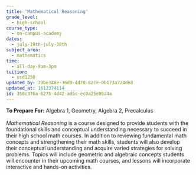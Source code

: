 ```yaml
---
title: 'Mathematical Reasoning'
grade_level:
  - high-school
course_type:
  - on-campus-academy
dates:
  - july-19th-july-30th
subject_area:
  - mathematics
time:
  - all-day-9am-3pm
tuition:
  - usd1250
updated_by: 70be348e-36d9-4d70-82ce-0b173a724d68
updated_at: 1612374114
id: 358c376a-6275-4d42-ad5c-ec0a25e05a4a
---
```

<b>To Prepare For:</b> Algebra 1, Geometry, Algebra 2, Precalculus<br><br>
<i>Mathematical Reasoning</i> is a course designed to provide students with the foundational skills and conceptual understanding necessary to succeed in their high school math courses. In addition to reviewing fundamental math concepts and strengthening their math skills, students will also develop their conceptual understanding and acquire varied strategies for solving problems. Topics will include geometric and algebraic concepts students will encounter in their upcoming math courses, and lessons will incorporate interactive and hands-on activities.